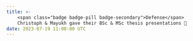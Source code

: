 ```yaml
---
title: >-
    <span class="badge badge-pill badge-secondary">Defense</span>
    Christoph & Mayukh gave their BSc & MSc thesis presentations 🍾
date: 2023-07-19 11:00:00 UTC
---
```


